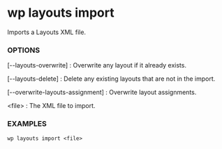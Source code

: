 # wp layouts import

Imports a Layouts XML file.

### OPTIONS

[\--layouts-overwrite]
: Overwrite any layout if it already exists.

[\--layouts-delete]
: Delete any existing layouts that are not in the import.

[\--overwrite-layouts-assignment]
: Overwrite layout assignments.

&lt;file&gt;
: The XML file to import.

### EXAMPLES

    wp layouts import <file>

